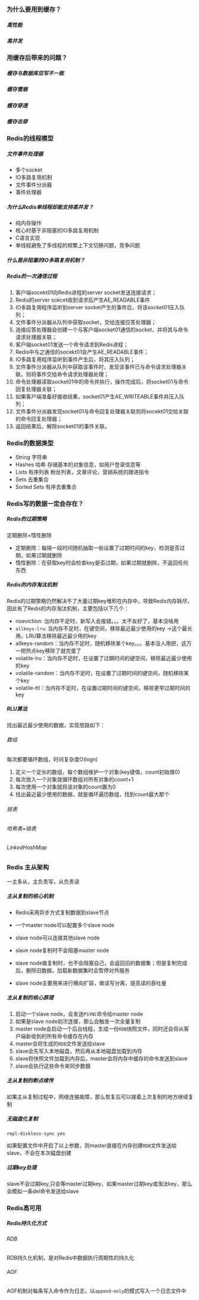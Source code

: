 ### 为什么要用到缓存？
##### 高性能
##### 高并发
### 用缓存后带来的问题？
##### 缓存与数据库双写不一致
##### 缓存雪崩
##### 缓存穿透
##### 缓存击穿
### Redis的线程模型
##### 文件事件处理器
+ 多个socket
+ IO多路复用机制
+ 文件事件分派器
+ 事件处理器
##### 为什么Redis单线程却能支持高并发？
+ 纯内存操作
+ 核心时基于非阻塞的IO多路复用机制
+ C语言实现
+ 单线程避免了多线程的频繁上下文切换问题，竞争问题
##### 什么是非阻塞的IO多路复用机制？
##### Redis的一次通信过程
1. 客户端socekt01向Redis进程的server socket发送连接请求；
2. Redis的server sokcet收到请求后产生AE_READABLE事件
3. IO多路复用程序监听到server socket产生的事件后，将该socket01压入队列；
4. 文件事件分派器从队列中获取socket，交给连接应答处理器；
5. 连接应答处理器会创建一个与客户端socket01通信的socket，并将其与命令请求处理器关联；
6. 客户端socket01发送一个命令请求到Redis进程；
7. Redis中与之通信的socekt01会产生AE_READABLE事件；
8. IO多路复用程序监听到事件产生后，将其压入队列；
9. 文件事件分派器从队列中获取该事件时，发现该事件已与命令请求处理器关联，则将事件交给命令请求处理器处理；
10. 命令处理器读取socket01中的命令并执行，操作完成后，将socket01与命令回复处理器关联；
11. 如果客户端准备好接收结果，socket01产生AE_WRITEABLE事件并压入队列；
12. 文件事件分派器发现socket01与命令回复处理器关联则将socekt01交给关联的命令回复处理器；
13. 返回结果后，解除socket01的事件关联。 

### Redis的数据类型
+ String 字符串
+ Hashes 哈希
存储基本的对象信息，如用户登录信息等
+ Lists 有序列表
粉丝列表，文章评论，营销系统的跟进指令
+ Sets 去重集合
+ Sorted Sets 有序去重集合

### Redis写的数据一定会存在？
##### Redis的过期策略
定期删除+惰性删除
+ 定期删除：每隔一段时间随机抽取一些设置了过期时间的key，检测是否过期，如果过期就删除
+ 惰性删除：在获取key时会检查key是否过期，如果过期就删除，不返回任何东西
##### Redis的内存淘汰机制
Redis的过期策略仍然解决不了大量过期key堆积在内存中，导致Redis内存耗尽，因此有了Redis的内存淘汰机制，主要包括以下几个：
+ noeviction: 当内存不足时，新写入会报错。。。太不友好了，基本没啥用
+ `allkeys-lru`: 当内存不足时，在键空间，移除最近最少使用的key ->这个最长用，LRU算法移除最近最少用的key
+ allkeys-random：当内存不足时，随机移除某个key。。。基本没人用把，这万一把热点key移除了就完蛋了
+ volatile-lru：当内存不足时，在设置了过期时间的键空间，移除最近最少使用的key
+ volatile-random：当内存不足时，在设置了过期时间的键空间，随机移除某个key
+ volatile-ttl：当内存不足时，在设置过期时间的键空间，移除更早过期时间的key
##### RLU算法
找出最近最少使用的数据，实现思路如下：
###### 数组
每次都要循环数组，时间复杂度O(logn)
1. 定义一个定长的数组，每个数组维护一个对象(key键值，count初始值0)
2. 每次放入一个对象就循环数组对所有对象的count+1
3. 每次使用一个对象就将该对象的count置为0
4. 找出最近最少使用的数据，就是循环遍历数组，找到count最大那个
###### 链表
###### 哈希表+链表
###### LinkedHashMap
### Redis 主从架构
一主多从，主负责写，从负责读
##### 主从复制的核心机制
+ Redis采用异步方式复制数据到slave节点
+ 一个master node可以配置多个slave node
+ slave node可以连接其他slave node
+ slave node复制时不会阻塞master node


+ slave node做复制时，也不会阻塞自己，会返回旧的数据集；但是复制完成后，删除旧数据，加载新数据集时会暂停对外服务
+ slave node主要用来进行横向扩容，做读写分离，提高读的吞吐量
##### 主从复制的核心原理
1. 启动一个slave node，会发送`PSYNC`命令给master node
2. 如果是slave node初次连接，那么会触发一次全量复制
3. master node会启动一个后台线程，生成一份`RDB`快照文件，同时还会将从客户端新收到的所有命令缓存在内存
4. master会将生成的`RDB`文件发送给slave
5. slave会先写入本地磁盘，然后再从本地磁盘加载到内存
6. slave将快照文件加载到内存后，master会将内存中缓存的命令发送到slave
7. slave会执行这些命令来同步数据
##### 主从复制的断点续传
如果主从复制过程中，网络连接故障，那么恢复后可以接着上次复制的地方继续复制
##### 无磁盘化复制
    repl-diskless-sync yes
如果配置文件中开启了以上参数，则master直接在内存创建`RDB`文件发送给slave，不会在本次磁盘创建
##### 过期key处理
slave不会过期key,只会等master过期key，如果master过期key或淘汰key，那么会模拟一条del命令发送给slave
### Redis高可用
##### Redis持久化方式
###### RDB
RDB持久化机制，是对Redis中数据执行周期性的持久化
###### AOF
AOF机制对每条写入命令作为日志，以`append-only`的模式写入一个日志文件中